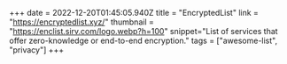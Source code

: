 +++
date = 2022-12-20T01:45:05.940Z
title = "EncryptedList"
link = "https://encryptedlist.xyz/"
thumbnail = "https://enclist.sirv.com/logo.webp?h=100"
snippet="List of services that offer zero-knowledge or end-to-end encryption."
tags = ["awesome-list", "privacy"]
+++
